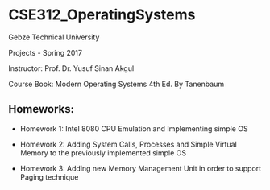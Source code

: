 # CSE312_OperatingSystems
Gebze Technical University

Projects - Spring 2017

Instructor: Prof. Dr. Yusuf Sinan Akgul

Course Book: Modern Operating Systems 4th Ed. By Tanenbaum

## Homeworks:

* Homework 1: Intel 8080 CPU Emulation and Implementing simple OS

* Homework 2: Adding System Calls, Processes and Simple Virtual Memory to the previously implemented simple OS

* Homework 3: Adding new Memory Management Unit in order to support Paging technique
